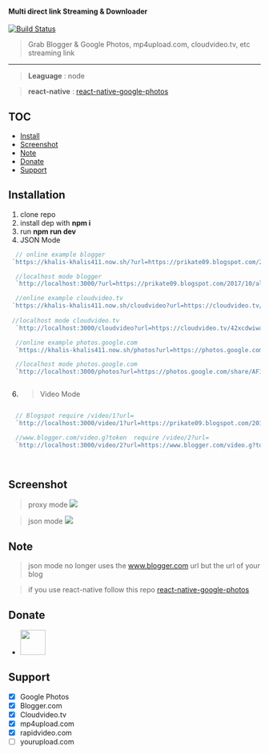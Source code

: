 #### Multi direct link Streaming & Downloader

[![Build Status](https://travis-ci.org/khalisafkari/google-photos-etc.svg?branch=master)](https://travis-ci.org/khalisafkari/google-photos-etc)

> Grab Blogger & Google Photos, mp4upload.com, cloudvideo.tv, etc streaming link 
   ****
  > **Leaguage** :  node
  
  > **react-native** : [react-native-google-photos](https://github.com/khalisafkari/react-native-google-photos)
   
## TOC
  * [Install](#installation)
  * [Screenshot](#screenshot)
  * [Note](#note)
  * [Donate](#donate)
  * [Support](#support)

## Installation


 1. clone repo
 2. install dep with  **npm i**
 3. run **npm run dev**
 4. JSON Mode  
 ```js 
   // online example blogger 
  `https://khalis-khalis411.now.sh/?url=https://prikate09.blogspot.com/2017/10/all-ani-29-oktober-2017-413.html`

   //localhost mode blogger
   `http://localhost:3000/?url=https://prikate09.blogspot.com/2017/10/all-ani-29-oktober-2017-413.html`

   //online example cloudvideo.tv
  `https://khalis-khalis411.now.sh/cloudvideo?url=https://cloudvideo.tv/42xcdwiwamlh`
  
  //localhost mode cloudvideo.tv
   `http://localhost:3000/cloudvideo?url=https://cloudvideo.tv/42xcdwiwamlh`

   //online example photos.google.com
   `https://khalis-khalis411.now.sh/photos?url=https://photos.google.com/share/AF1QipMTEPAiVF8t0YqLukflnOSQjwfd8ARIoT2h37AXvYO1uaWodbeiFoBUDuD_19tEbg/photo/AF1QipPA2Bq0JlAR9LoGD3mogsxSb9OZWEG4XqBDD4Rv?key=cjhUT0xrZjM5NGN2SVRLOVptZU5SMUlKV0lQYWpB`

   //localhost mode photos.google.com
   `http://localhost:3000/photos?url=https://photos.google.com/share/AF1QipMTEPAiVF8t0YqLukflnOSQjwfd8ARIoT2h37AXvYO1uaWodbeiFoBUDuD_19tEbg/photo/AF1QipPA2Bq0JlAR9LoGD3mogsxSb9OZWEG4XqBDD4Rv?key=cjhUT0xrZjM5NGN2SVRLOVptZU5SMUlKV0lQYWpB`



 ```
 6. > Video Mode 
 ```js

   // Blogspot require /video/1?url=
   `http://localhost:3000/video/1?url=https://prikate09.blogspot.com/2017/10/all-ani-29-oktober-2017-413.html`

   //www.blogger.com/video.g?token  require /video/2?url=
   `http://localhost:3000/video/2?url=https://www.blogger.com/video.g?token=AD6v5dy6xibQ1EBFaa1lN91Il9qch9W8dAnCVk8uDihtPVLuLwc0TUdSA24IP8gRMKqxIQQgenDZQFQA2pCYwQpH3O1iOKWxVfuapwPd6QIRDVKAtunBuMnh6ALvCUkLXhCqoH4RZ6D_`

   
 ```

## Screenshot

> proxy mode
![](https://i.imgur.com/7TfqEUc.png)

> json mode
> ![](https://i.imgur.com/xETf6I7.png)


## Note 
 > json mode no longer uses the www.blogger.com url but the url of your blog
 
 > if you use react-native follow this repo [react-native-google-photos](https://github.com/khalisafkari/react-native-google-photos)
 
 ## Donate
 * <a href="https://paypal.me/khalisafkari?locale.x=id_ID"><img src="https://www.paypalobjects.com/webstatic/i/logo/rebrand/ppcom.png" heigth="50" width="50"/></a>

## Support
* [x] Google Photos
* [x] Blogger.com
* [x] Cloudvideo.tv
* [x] mp4upload.com
* [x] rapidvideo.com
* [ ] yourupload.com
